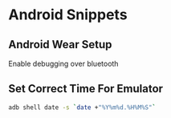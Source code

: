 # Android Snippets

## Android Wear Setup

Enable debugging over bluetooth

## Set Correct Time For Emulator

```bash
adb shell date -s `date +"%Y%m%d.%H%M%S"`
```


